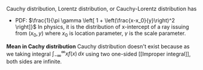 Cauchy distribution, Lorentz distribution, or Cauchy-Lorentz distribution has
- PDF: $\frac{1}{\pi \gamma \left[ 1 + \left(\frac{x-x_0}{y}\right)^2 \right]}$
In physics, it is the distribution of x-intercept of a ray issuing from $(x_0, y)$ where $x_0$ is location parameter, $\gamma$ is the scale parameter.

**Mean in Cachy distribution**
Cauchy distribution doesn't exist because as we taking integral
$\int_{-\infty}^{\infty} x f(x) \, dx$ using two one-sided [[Improper integral]], both sides are infinite. 